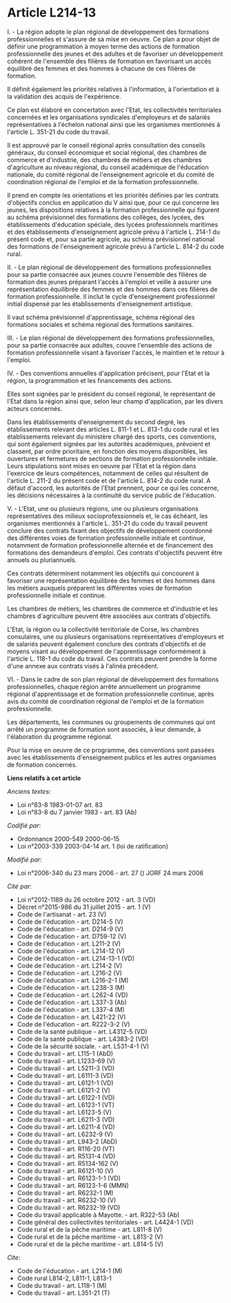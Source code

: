 # Article L214-13

I. - La région adopte le plan régional de développement des formations professionnelles et s'assure de sa mise en oeuvre. Ce
plan a pour objet de définir une programmation à moyen terme des actions de formation professionnelle des jeunes et des
adultes et de favoriser un développement cohérent de l'ensemble des filières de formation en favorisant un accès équilibré
des femmes et des hommes à chacune de ces filières de formation.

Il définit également les priorités relatives à l'information, à l'orientation et à la validation des acquis de l'expérience.

Ce plan est élaboré en concertation avec l'Etat, les collectivités territoriales concernées et les organisations syndicales
d'employeurs et de salariés représentatives à l'échelon national ainsi que les organismes mentionnés à l'article L. 351-21 du
code du travail.

Il est approuvé par le conseil régional après consultation des conseils généraux, du conseil économique et social régional,
des chambres de commerce et d'industrie, des chambres de métiers et des chambres d'agriculture au niveau régional, du conseil
académique de l'éducation nationale, du comité régional de l'enseignement agricole et du comité de coordination régional de
l'emploi et de la formation professionnelle.

Il prend en compte les orientations et les priorités définies par les contrats d'objectifs conclus en application du V ainsi
que, pour ce qui concerne les jeunes, les dispositions relatives à la formation professionnelle qui figurent au schéma
prévisionnel des formations des collèges, des lycées, des établissements d'éducation spéciale, des lycées professionnels
maritimes et des établissements d'enseignement agricole prévu à l'article L. 214-1 du présent code et, pour sa partie
agricole, au schéma prévisionnel national des formations de l'enseignement agricole prévu à l'article L. 814-2 du code rural.

II. - Le plan régional de développement des formations professionnelles pour sa partie consacrée aux jeunes couvre l'ensemble
des filières de formation des jeunes préparant l'accès à l'emploi et veille à assurer une représentation équilibrée des
femmes et des hommes dans ces filières de formation professionnelle. Il inclut le cycle d'enseignement professionnel initial
dispensé par les établissements d'enseignement artistique.

Il vaut schéma prévisionnel d'apprentissage, schéma régional des formations sociales et schéma régional des formations
sanitaires.

III. - Le plan régional de développement des formations professionnelles, pour sa partie consacrée aux adultes, couvre
l'ensemble des actions de formation professionnelle visant à favoriser l'accès, le maintien et le retour à l'emploi.

IV. - Des conventions annuelles d'application précisent, pour l'Etat et la région, la programmation et les financements des
actions.

Elles sont signées par le président du conseil régional, le représentant de l'Etat dans la région ainsi que, selon leur champ
d'application, par les divers acteurs concernés.

Dans les établissements d'enseignement du second degré, les établissements relevant des articles L. 811-1 et L. 813-1 du code
rural et les établissements relevant du ministère chargé des sports, ces conventions, qui sont également signées par les
autorités académiques, prévoient et classent, par ordre prioritaire, en fonction des moyens disponibles, les ouvertures et
fermetures de sections de formation professionnelle initiale. Leurs stipulations sont mises en oeuvre par l'Etat et la région
dans l'exercice de leurs compétences, notamment de celles qui résultent de l'article L. 211-2 du présent code et de l'article
L. 814-2 du code rural. A défaut d'accord, les autorités de l'Etat prennent, pour ce qui les concerne, les décisions
nécessaires à la continuité du service public de l'éducation.

V. - L'Etat, une ou plusieurs régions, une ou plusieurs organisations représentatives des milieux socioprofessionnels et, le
cas échéant, les organismes mentionnés à l'article L. 351-21 du code du travail peuvent conclure des contrats fixant des
objectifs de développement coordonné des différentes voies de formation professionnelle initiale et continue, notamment de
formation professionnelle alternée et de financement des formations des demandeurs d'emploi. Ces contrats d'objectifs peuvent
être annuels ou pluriannuels.

Ces contrats déterminent notamment les objectifs qui concourent à favoriser une représentation équilibrée des femmes et des
hommes dans les métiers auxquels préparent les différentes voies de formation professionnelle initiale et continue.

Les chambres de métiers, les chambres de commerce et d'industrie et les chambres d'agriculture peuvent être associées aux
contrats d'objectifs.

L'Etat, la région ou la collectivité territoriale de Corse, les chambres consulaires, une ou plusieurs organisations
représentatives d'employeurs et de salariés peuvent également conclure des contrats d'objectifs et de moyens visant au
développement de l'apprentissage conformément à l'article L. 118-1 du code du travail. Ces contrats peuvent prendre la forme
d'une annexe aux contrats visés à l'alinéa précédent.

VI. - Dans le cadre de son plan régional de développement des formations professionnelles, chaque région arrête annuellement
un programme régional d'apprentissage et de formation professionnelle continue, après avis du comité de coordination régional
de l'emploi et de la formation professionnelle.

Les départements, les communes ou groupements de communes qui ont arrêté un programme de formation sont associés, à leur
demande, à l'élaboration du programme régional.

Pour la mise en oeuvre de ce programme, des conventions sont passées avec les établissements d'enseignement publics et les
autres organismes de formation concernés.

**Liens relatifs à cet article**

_Anciens textes_:

  - Loi n°83-8 1983-01-07 art. 83
  - Loi n°83-8 du 7 janvier 1983 - art. 83 (Ab)

_Codifié par_:

  - Ordonnance 2000-549 2000-06-15
  - Loi n°2003-339 2003-04-14 art. 1 (loi de ratification)

_Modifié par_:

  - Loi n°2006-340 du 23 mars 2006 - art. 27 () JORF 24 mars 2006

_Cité par_:

  - Loi n°2012-1189 du 26 octobre 2012 - art. 3 (VD)
  - Décret n°2015-986 du 31 juillet 2015 - art. 1 (V)
  - Code de l'artisanat - art. 23 (V)
  - Code de l'éducation - art. D214-5 (V)
  - Code de l'éducation - art. D214-9 (V)
  - Code de l'éducation - art. D759-12 (V)
  - Code de l'éducation - art. L211-2 (V)
  - Code de l'éducation - art. L214-12 (V)
  - Code de l'éducation - art. L214-13-1 (VD)
  - Code de l'éducation - art. L214-2 (V)
  - Code de l'éducation - art. L216-2 (V)
  - Code de l'éducation - art. L216-2-1 (M)
  - Code de l'éducation - art. L238-3 (M)
  - Code de l'éducation - art. L262-4 (VD)
  - Code de l'éducation - art. L337-3 (Ab)
  - Code de l'éducation - art. L337-4 (M)
  - Code de l'éducation - art. L421-22 (V)
  - Code de l'éducation - art. R222-3-2 (V)
  - Code de la santé publique - art. L4312-5 (VD)
  - Code de la santé publique - art. L4383-2 (VD)
  - Code de la sécurité sociale. - art. L531-4-1 (V)
  - Code du travail - art. L115-1 (AbD)
  - Code du travail - art. L1233-69 (V)
  - Code du travail - art. L5211-3 (VD)
  - Code du travail - art. L6111-3 (VD)
  - Code du travail - art. L6121-1 (VD)
  - Code du travail - art. L6121-2 (V)
  - Code du travail - art. L6122-1 (VD)
  - Code du travail - art. L6123-1 (VT)
  - Code du travail - art. L6123-5 (V)
  - Code du travail - art. L6211-3 (VD)
  - Code du travail - art. L6211-4 (VD)
  - Code du travail - art. L6232-9 (V)
  - Code du travail - art. L943-2 (AbD)
  - Code du travail - art. R116-20 (VT)
  - Code du travail - art. R5131-4 (VD)
  - Code du travail - art. R5134-162 (V)
  - Code du travail - art. R6121-10 (V)
  - Code du travail - art. R6123-1-1 (VD)
  - Code du travail - art. R6123-1-6 (MMN)
  - Code du travail - art. R6232-1 (M)
  - Code du travail - art. R6232-10 (V)
  - Code du travail - art. R6232-19 (VD)
  - Code du travail applicable à Mayotte. - art. R322-53 (Ab)
  - Code général des collectivités territoriales - art. L4424-1 (VD)
  - Code rural et de la pêche maritime - art. L811-8 (V)
  - Code rural et de la pêche maritime - art. L813-2 (V)
  - Code rural et de la pêche maritime - art. L814-5 (V)

_Cite_:

  - Code de l'éducation - art. L214-1 (M)
  - Code rural L814-2, L811-1, L813-1
  - Code du travail - art. L118-1 (M)
  - Code du travail - art. L351-21 (T)
